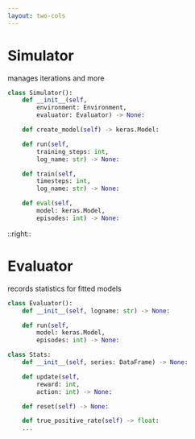 ```yaml
---
layout: two-cols
---
```


# Simulator

manages iterations and more

<div class="max-w-100">

```python
class Simulator():
    def __init__(self,
        environment: Environment,
        evaluator: Evaluator) -> None:

    def create_model(self) -> keras.Model:

    def run(self,
        training_steps: int,
        log_name: str) -> None:

    def train(self,
        timesteps: int,
        log_name: str) -> None:

    def eval(self,
        model: keras.Model,
        episodes: int) -> None:
```

</div>

::right::

# Evaluator

records statistics for fitted models

<div class="max-w-100 ">

```python
class Evaluator():
    def __init__(self, logname: str) -> None:

    def run(self,
        model: keras.Model,
        episodes: int) -> None:

class Stats:
    def __init__(self, series: DataFrame) -> None:

    def update(self,
        reward: int,
        action: int) -> None:

    def reset(self) -> None:

    def true_positive_rate(self) -> float:
    ...
```

</div>

<Bar title="Machine Learning for Safer Smart Environments"/>
